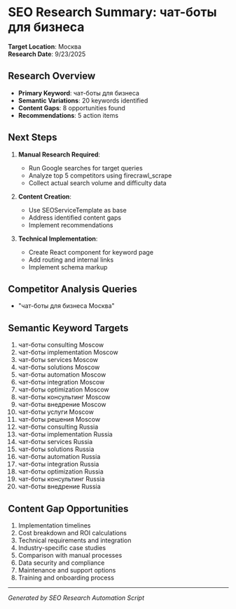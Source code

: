 # SEO Research Summary: чат-боты для бизнеса

**Target Location**: Москва  
**Research Date**: 9/23/2025

## Research Overview
- **Primary Keyword**: чат-боты для бизнеса
- **Semantic Variations**: 20 keywords identified
- **Content Gaps**: 8 opportunities found
- **Recommendations**: 5 action items

## Next Steps
1. **Manual Research Required**:
   - Run Google searches for target queries
   - Analyze top 5 competitors using firecrawl_scrape
   - Collect actual search volume and difficulty data

2. **Content Creation**:
   - Use SEOServiceTemplate as base
   - Address identified content gaps
   - Implement recommendations

3. **Technical Implementation**:
   - Create React component for keyword page
   - Add routing and internal links
   - Implement schema markup

## Competitor Analysis Queries
- "чат-боты для бизнеса Москва"

## Semantic Keyword Targets
1. чат-боты consulting Moscow
2. чат-боты implementation Moscow
3. чат-боты services Moscow
4. чат-боты solutions Moscow
5. чат-боты automation Moscow
6. чат-боты integration Moscow
7. чат-боты optimization Moscow
8. чат-боты консультинг Moscow
9. чат-боты внедрение Moscow
10. чат-боты услуги Moscow
11. чат-боты решения Moscow
12. чат-боты consulting Russia
13. чат-боты implementation Russia
14. чат-боты services Russia
15. чат-боты solutions Russia
16. чат-боты automation Russia
17. чат-боты integration Russia
18. чат-боты optimization Russia
19. чат-боты консультинг Russia
20. чат-боты внедрение Russia

## Content Gap Opportunities
1. Implementation timelines
2. Cost breakdown and ROI calculations
3. Technical requirements and integration
4. Industry-specific case studies
5. Comparison with manual processes
6. Data security and compliance
7. Maintenance and support options
8. Training and onboarding process

---
*Generated by SEO Research Automation Script*